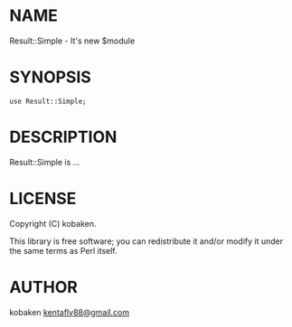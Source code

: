 
# NAME

Result::Simple - It's new $module

# SYNOPSIS

    use Result::Simple;

# DESCRIPTION

Result::Simple is ...

# LICENSE

Copyright (C) kobaken.

This library is free software; you can redistribute it and/or modify
it under the same terms as Perl itself.

# AUTHOR

kobaken <kentafly88@gmail.com>
